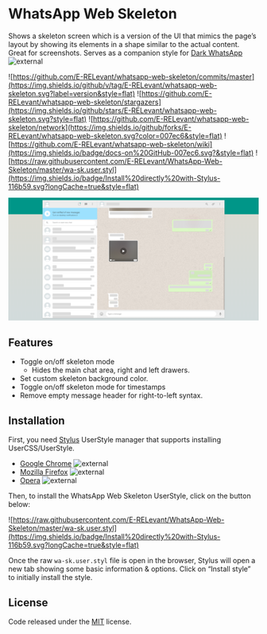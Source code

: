 # WhatsApp Web Skeleton
Shows a skeleton screen which is a version of the UI that mimics the page’s layout by showing its elements in a shape similar to the actual content. Great for screenshots.
Serves as a companion style for [Dark WhatsApp](https://github.com/vednoc/dark-whatsapp) ![external](https://user-images.githubusercontent.com/136959/44433186-de548e80-a56a-11e8-8947-d3331bd6d7a1.png)

![https://github.com/E-RELevant/whatsapp-web-skeleton/commits/master](https://img.shields.io/github/v/tag/E-RELevant/whatsapp-web-skeleton.svg?label=version&style=flat)
![https://github.com/E-RELevant/whatsapp-web-skeleton/stargazers](https://img.shields.io/github/stars/E-RELevant/whatsapp-web-skeleton.svg?style=flat)
![https://github.com/E-RELevant/whatsapp-web-skeleton/network](https://img.shields.io/github/forks/E-RELevant/whatsapp-web-skeleton.svg?color=007ec6&style=flat)
![https://github.com/E-RELevant/whatsapp-web-skeleton/wiki](https://img.shields.io/badge/docs-on%20GitHub-007ec6.svg?&style=flat)
![https://raw.githubusercontent.com/E-RELevant/WhatsApp-Web-Skeleton/master/wa-sk.user.styl](https://img.shields.io/badge/Install%20directly%20with-Stylus-116b59.svg?longCache=true&style=flat)

![preview](https://raw.githubusercontent.com/E-RELevant/WhatsApp-Web-Skeleton/master/images/preview.png)

## Features
- Toggle on/off skeleton mode
  - Hides the main chat area, right and left drawers.
- Set custom skeleton background color.
- Toggle on/off skeleton mode for timestamps
- Remove empty message header for right-to-left syntax.

## Installation
First, you need [Stylus](https://add0n.com/stylus.html) UserStyle manager that supports installing UserCSS/UserStyle.
- [Google Chrome](https://chrome.google.com/webstore/detail/stylus/clngdbkpkpeebahjckkjfobafhncgmne) ![external](https://user-images.githubusercontent.com/136959/44433186-de548e80-a56a-11e8-8947-d3331bd6d7a1.png)
- [Mozilla Firefox](https://addons.mozilla.org/firefox/addon/styl-us/) ![external](https://user-images.githubusercontent.com/136959/44433186-de548e80-a56a-11e8-8947-d3331bd6d7a1.png)
- [Opera](https://addons.opera.com/extensions/details/stylus/) ![external](https://user-images.githubusercontent.com/136959/44433186-de548e80-a56a-11e8-8947-d3331bd6d7a1.png)

Then, to install the WhatsApp Web Skeleton UserStyle, click on the button below:

![https://raw.githubusercontent.com/E-RELevant/WhatsApp-Web-Skeleton/master/wa-sk.user.styl](https://img.shields.io/badge/Install%20directly%20with-Stylus-116b59.svg?longCache=true&style=flat)

Once the raw `wa-sk.user.styl` file is open in the browser, Stylus will open a new tab showing some basic information & options.
Click on “Install style” to initially install the style.

## License
Code released under the [MIT](LICENSE) license.